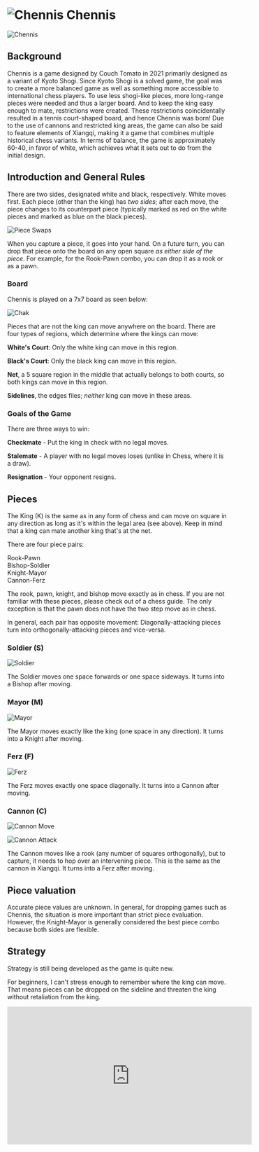 # ![Chennis](https://github.com/gbtami/pychess-variants/blob/master/static/icons/Chennis.svg) Chennis

![Chennis](https://github.com/gbtami/pychess-variants/blob/master/static/images/ChennisGuide/Chennis.png)

## Background

Chennis is a game designed by Couch Tomato in 2021 primarily designed as a variant of Kyoto Shogi. Since Kyoto Shogi is a solved game, the goal was to create a more balanced game as well as something more accessible to international chess players. To use less shogi-like pieces, more long-range pieces were needed and thus a larger board. And to keep the king easy enough to mate, restrictions were created. These restrictions coincidentally resulted in a tennis court-shaped board, and hence Chennis was born! Due to the use of cannons and restricted king areas, the game can also be said to feature elements of Xiangqi, making it a game that combines multiple historical chess variants. In terms of balance, the game is approximately 60-40, in favor of white, which achieves what it sets out to do from the initial design.

## Introduction and General Rules

There are two sides, designated white and black, respectively. White moves first. Each piece (other than the king) has *two sides*; after each move, the piece changes to its counterpart piece (typically marked as red on the white pieces and marked as blue on the black pieces).

![Piece Swaps](https://github.com/gbtami/pychess-variants/blob/master/static/images/ChennisGuide/Swap.png)

When you capture a piece, it goes into your hand. On a future turn, you can drop that piece onto the board on any open square *as either side of the piece*. For example, for the Rook-Pawn combo, you can drop it as a rook or as a pawn.

### Board

Chennis is played on a 7x7 board as seen below:

![Chak](https://github.com/gbtami/pychess-variants/blob/master/static/images/ChennisGuide/ChennisCourt.png)

Pieces that are not the king can move anywhere on the board. There are four types of regions, which determine where the kings can move:

**White's Court**: Only the white king can move in this region.

**Black's Court**: Only the black king can move in this region.

**Net**, a 5 square region in the middle that actually belongs to both courts, so both kings can move in this region.

**Sidelines**, the edges files; *neither* king can move in these areas.

### Goals of the Game

There are three ways to win:

**Checkmate** - Put the king in check with no legal moves.

**Stalemate** - A player with no legal moves loses (unlike in Chess, where it is a draw). 

**Resignation** - Your opponent resigns.

## Pieces

The King (K) is the same as in any form of chess and can move on square in any direction as long as it's within the legal area (see above). Keep in mind that a king can mate another king that's at the net.

There are four piece pairs:

Rook-Pawn  
Bishop-Soldier  
Knight-Mayor  
Cannon-Ferz

The rook, pawn, knight, and bishop move exactly as in chess. If you are not familiar with these pieces, please check out of a chess guide. The only exception is that the pawn does not have the two step move as in chess.

In general, each pair has opposite movement: Diagonally-attacking pieces turn into orthogonally-attacking pieces and vice-versa.

### Soldier (S)
![Soldier](https://github.com/gbtami/pychess-variants/blob/master/static/images/ChennisGuide/Soldier.png)

The Soldier moves one space forwards or one space sideways. It turns into a Bishop after moving.

### Mayor (M)
![Mayor](https://github.com/gbtami/pychess-variants/blob/master/static/images/ChennisGuide/Mayor.png)

The Mayor moves exactly like the king (one space in any direction). It turns into a Knight after moving.

### Ferz (F)
![Ferz](https://github.com/gbtami/pychess-variants/blob/master/static/images/ChennisGuide/Ferz.png)

The Ferz moves exactly one space diagonally. It turns into a Cannon after moving.

### Cannon (C)
![Cannon Move](https://github.com/gbtami/pychess-variants/blob/master/static/images/ChennisGuide/CannonMove.png)

![Cannon Attack](https://github.com/gbtami/pychess-variants/blob/master/static/images/ChennisGuide/CannonAttack.png)

The Cannon moves like a rook (any number of squares orthogonally), but to capture, it needs to hop over an intervening piece. This is the same as the cannon in Xiangqi. It turns into a Ferz after moving.

## Piece valuation

Accurate piece values are unknown. In general, for dropping games such as Chennis, the situation is more important than strict piece evaluation. However, the Knight-Mayor is generally considered the best piece combo because both sides are flexible.

## Strategy 

Strategy is still being developed as the game is quite new.

For beginners, I can't stress enough to remember where the king can move. That means pieces can be dropped on the sideline and threaten the king without retaliation from the king.

<iframe width="560" height="315" src="https://www.youtube.com/embed/_Mis4iWRHws" frameborder="0" allowfullscreen></iframe>

